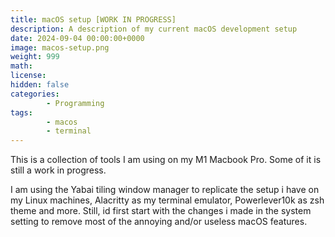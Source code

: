 ```yaml
---
title: macOS setup [WORK IN PROGRESS]
description: A description of my current macOS development setup 
date: 2024-09-04 00:00:00+0000
image: macos-setup.png
weight: 999
math: 
license: 
hidden: false
categories:
        - Programming
tags:
        - macos
        - terminal
---
```

This is a collection of tools I am using on my M1 Macbook Pro. Some of it is still a work in progress.

I am using the Yabai tiling window manager to replicate the setup i have on my Linux machines, Alacritty as my terminal emulator, Powerlever10k as zsh theme and more.
Still, id first start with the changes i made in the system setting to remove most of the annoying and/or useless macOS features.

